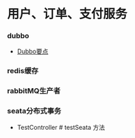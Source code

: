 # 用户、订单、支付服务
### dubbo
* [Dubbo要点](http://svip.iocoder.cn/Dubbo/Interview/#Dubbo)

### redis缓存

### rabbitMQ生产者

### seata分布式事务
- TestController # testSeata 方法

